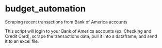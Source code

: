 # budget_automation
Scraping recent transactions from Bank of America accounts

This script will login to your Bank of America accounts (ex. Checking and Credit Card), scrape the transactions data, pull it into a dataframe, and send it to an excel file.

